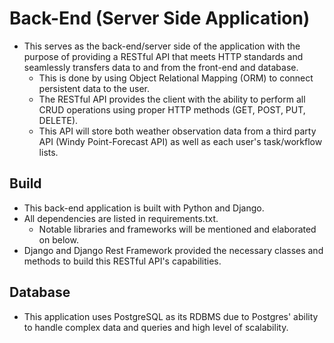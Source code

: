# Back-End (Server Side Application)

- This serves as the back-end/server side of the application with the purpose of providing a RESTful API that meets HTTP standards and seamlessly transfers data to and from the front-end and database.
  - This is done by using Object Relational Mapping (ORM) to connect persistent data to the user.
  - The RESTful API provides the client with the ability to perform all CRUD operations using proper HTTP methods (GET, POST, PUT, DELETE).
  - This API will store both weather observation data from a third party API (Windy Point-Forecast API) as well as each user's task/workflow lists.

## Build

- This back-end application is built with Python and Django.
- All dependencies are listed in requirements.txt.
  - Notable libraries and frameworks will be mentioned and elaborated on below.
- Django and Django Rest Framework provided the necessary classes and methods to build this RESTful API's capabilities.

## Database

- This application uses PostgreSQL as its RDBMS due to Postgres' ability to handle complex data and queries and high level of scalability.

